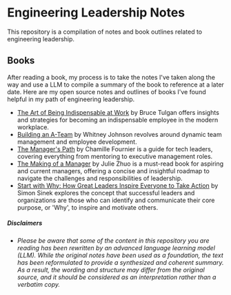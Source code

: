
# Engineering Leadership Notes
This repository is a compilation of notes and book outlines related to engineering leadership.

## Books

After reading a book, my process is to take the notes I've taken along the way and use a LLM to compile a summary of the book to reference at a later date. Here are my open source notes and outlines of books I've found helpful in my path of engineering leadership.

* [The Art of Being Indispensable at Work](./books/the-art-of-being-indispensable-at-work.md) by Bruce Tulgan offers insights and strategies for becoming an indispensable employee in the modern workplace. 
* [Building an A-Team](./books/building-an-a-team.md) by Whitney Johnson revolves around dynamic team management and employee development.
* [The Manager's Path](./books/the-managers-path.md) by Chamille Fournier is a guide for tech leaders, covering everything from mentoring to executive management roles.
* [The Making of a Manager](./books/the-making-of-a-manager.md) by Julie Zhuo is a must-read book for aspiring and current managers, offering a concise and insightful roadmap to navigate the challenges and responsibilities of leadership.
* [Start with Why: How Great Leaders Inspire Everyone to Take Action](./books/start-with-why.md) by Simon Sinek explores the concept that successful leaders and organizations are those who can identify and communicate their core purpose, or 'Why', to inspire and motivate others.


##### Disclaimers
* _Please be aware that some of the content in this repository you are reading has been rewritten by an advanced language learning model (LLM). While the original notes have been used as a foundation, the text has been reformulated to provide a synthesized and coherent summary. As a result, the wording and structure may differ from the original source, and it should be considered as an interpretation rather than a verbatim copy._
